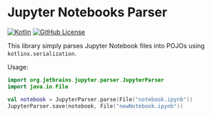 # Jupyter Notebooks Parser

[![Kotlin](https://img.shields.io/badge/kotlin-1.6.0-blue.svg?logo=kotlin)](http://kotlinlang.org)
[![GitHub License](https://img.shields.io/github/license/ileasile/jupyter-notebooks-parser?color=blue)](http://www.apache.org/licenses/LICENSE-2.0)

This library simply parses Jupyter Notebook files into POJOs using `kotlinx.serialization`.

Usage:
```kotlin
import org.jetbrains.jupyter.parser.JupyterParser
import java.io.File

val notebook = JupyterParser.parse(File("notebook.ipynb"))
JupyterParser.save(notebook, File("newNotebook.ipynb"))
```
